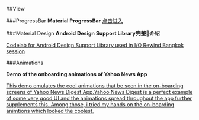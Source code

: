 ##View

###ProgressBar
**Material ProgressBar**
[点击进入](http://www.jianshu.com/p/9d329bf2cc44)


###Material Design
**Android Design Support Library完整介绍**

[Codelab for Android Design Support Library used in I/O Rewind Bangkok session](http://inthecheesefactory.com/blog/android-design-support-library-codelab)

###Animations 

**Demo of the onboarding animations of Yahoo News App**

[This demo emulates the cool animations that be seen in the on-boarding screens of Yahoo News Digest App.Yahoo News Digest is a perfect example of some very good UI and the animations spread throughout the app further supplements this. Among those, i tried my hands on the on-boarding animtions which looked the coolest.](https://github.com/rahulrj/YahooNewsOnboarding)